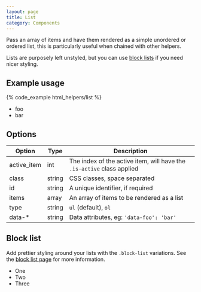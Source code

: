 ```yaml
---
layout: page
title: List
category: Components
---
```


Pass an array of items and have them rendered as a simple unordered or ordered list, this is
particularly useful when chained with other helpers.

Lists are purposely left unstyled, but you can use [block lists](block_list.md) if you need nicer styling.

## Example usage

{% code_example html_helpers/list %}

<div class="pulsar-example">
    <ul>
        <li>foo</li>
        <li>bar</li>
    </ul>
</div>

## Options

Option      | Type   | Description
----------- | ------ | ---------------------------------------------------------
active_item | int    | The index of the active item, will have the `.is-active` class applied
class       | string | CSS classes, space separated
id          | string | A unique identifier, if required
items       | array  | An array of items to be rendered as a list
type        | string | `ul` (default), `ol`
data-*      | string | Data attributes, eg: `'data-foo': 'bar'`

## Block list

Add prettier styling around your lists with the `.block-list` variations. See the [block list page](block_list.md) for more information.

<div class="pulsar-example">
    <ul class="block-list block-list--bordered">
        <li class="block-list__item">
            One
        </li>
        <li class="block-list__item">
            Two
        </li>
        <li class="block-list__item">
            Three
        </li>
    </ul>
</div>
